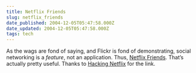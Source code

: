 ```yaml
---
title: Netflix Friends
slug: netflix_friends
date_published: 2004-12-05T05:47:58.000Z
date_updated: 2004-12-05T05:47:58.000Z
tags: tech
---
```


As the wags are fond of saying, and Flickr is fond of demonstrating, social networking is a *feature*, not an application. Thus, [Netflix Friends](http://www.netflix.com/FriendsLearnMore). That’s actually pretty useful. Thanks to [Hacking Netflix](http://www.hackingnetflix.com/netflix/2004/12/netflix_launche.html) for the link.
